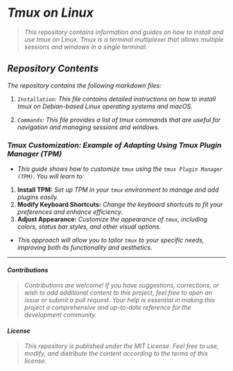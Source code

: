 <!-- Autor: Daniel Benjamin Perez Morales -->
<!-- GitHub: https://github.com/DanielPerezMoralesDev13 -->
<!-- Correo electrónico: danielperezdev@proton.me -->
# ***Tmux on Linux***

> *This repository contains information and guides on how to install and use tmux on Linux. Tmux is a terminal multiplexer that allows multiple sessions and windows in a single terminal.*

## ***Repository Contents***

*The repository contains the following markdown files:*

1. *`Installation`: This file contains detailed instructions on how to install tmux on Debian-based Linux operating systems and macOS.*

2. *`Commands`: This file provides a list of tmux commands that are useful for navigation and managing sessions and windows.*

### ***Tmux Customization: Example of Adapting Using Tmux Plugin Manager (TPM)***

- *This guide shows how to customize `tmux` using the `tmux Plugin Manager (TPM)`. You will learn to:*

1. **Install TPM:** *Set up TPM in your `tmux` environment to manage and add plugins easily.*
2. **Modify Keyboard Shortcuts:** *Change the keyboard shortcuts to fit your preferences and enhance efficiency.*
3. **Adjust Appearance:** *Customize the appearance of `tmux`, including colors, status bar styles, and other visual options.*

- *This approach will allow you to tailor `tmux` to your specific needs, improving both its functionality and aesthetics.*

---

#### ***Contributions***

> *Contributions are welcome! If you have suggestions, corrections, or wish to add additional content to this project, feel free to open an issue or submit a pull request. Your help is essential in making this project a comprehensive and up-to-date reference for the development community.*

#### ***License***

> *This repository is published under the MIT License. Feel free to use, modify, and distribute the content according to the terms of this license.*
